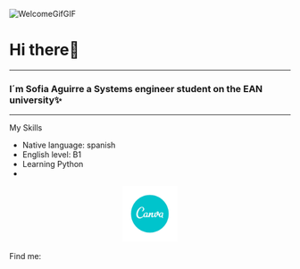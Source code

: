 ![WelcomeGifGIF](https://user-images.githubusercontent.com/114430959/192381086-d1f91020-0ce0-4125-9386-c065a1aaa595.gif)

# Hi there👋

--- 

### I´m Sofia Aguirre a Systems engineer student on the EAN university✨

---

My Skills
- Native language: spanish
- English level: B1
- Learning Python
- 



<p align="center">
  <img src="https://github.com/Jafeibso/Jafeibso/blob/main/can.png?raw=true" width="100" height="100">
</p>

Find me:

<!--
**Sofia24-eng/Sofia24-eng** is a ✨ _special_ ✨ repository because its `README.md` (this file) appears on your GitHub profile.

Here are some ideas to get you started:

- 🔭 I’m currently working on ...
- 🌱 I’m currently learning ...
- 👯 I’m looking to collaborate on ...
- 🤔 I’m looking for help with ...
- 💬 Ask me about ...
- 📫 How to reach me: ...
- 😄 Pronouns: ...
- ⚡ Fun fact: ...
-->

